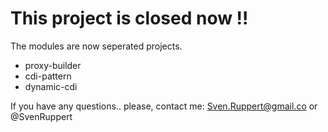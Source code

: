 # This project is closed now !!

The modules are now seperated projects.

- proxy-builder
- cdi-pattern
- dynamic-cdi

If you have any questions..  please, contact me: Sven.Ruppert@gmail.co or @SvenRuppert

